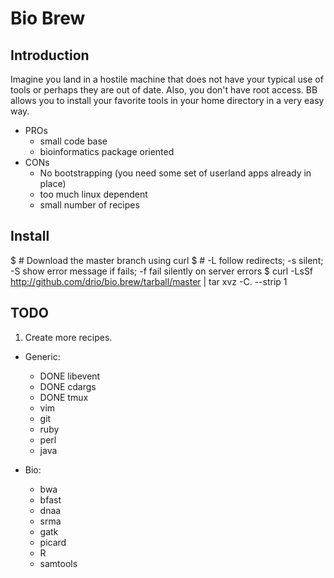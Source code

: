 # Bio Brew

## Introduction

Imagine you land in a hostile machine that does not have your typical use of tools or perhaps
they are out of date. Also, you don't have root access. BB allows you to install your 
favorite tools in your home directory in a very easy way. 

* PROs
  + small code base
  + bioinformatics package oriented
* CONs
  + No bootstrapping (you need some set of userland apps already in place)
  + too much linux dependent
  + small number of recipes

## Install

  $ # Download the master branch using curl
  $ # -L follow redirects; -s silent; -S show error message if fails; -f fail silently on server errors 
  $ curl -LsSf http://github.com/drio/bio.brew/tarball/master | tar xvz -C. --strip 1 

## TODO 

1. Create more recipes.
  * Generic:
    + DONE libevent
    + DONE cdargs
    + DONE tmux
    + vim
    + git
    + ruby  
    + perl
    + java

  * Bio:
    + bwa
    + bfast
    + dnaa
    + srma  
    + gatk
    + picard
    + R
    + samtools
